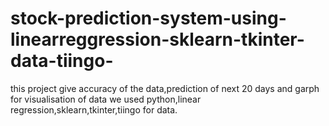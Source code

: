 # stock-prediction-system-using-linearreggression-sklearn-tkinter-data-tiingo-
this project give accuracy of the data,prediction of next 20 days and garph for visualisation of data 
we used python,linear regression,sklearn,tkinter,tiingo for data. 
